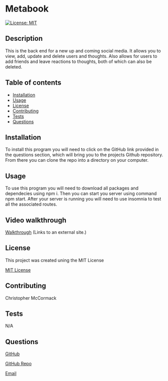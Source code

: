 # Metabook
[![License: MIT](https://img.shields.io/badge/License-MIT-yellow.svg)](https://opensource.org/licenses/MIT)

  ## Description
  This is the back end for a new up and coming social media. It allows you to view, add, update and delete users and thoughts. Also allows for users to add friends and leave reactions to thoughts, both of which can also be deleted.
  
  ## Table of contents

  * [Installation](#installation)
  * [Usage](#usage)
  * [License](#license)
  * [Contributing](#contributing)
  * [Tests](#tests)
  * [Questions](#questions)

  ## Installation
  To install this program you will need to click on the GitHub link provided in the questions section, which will bring you to the projects Github repository. From there you can clone the repo into a directory on your computer.

  ## Usage
  To use this program you will need to download all packages and dependecies using npm i. Then you can start you server using command npm start. After your server is running you will need to use insomnia to test all the associated routes.
  
  ## Video walkthrough
  [Walkthrough](https://drive.google.com/file/d/1OD66F1-jG3ParWJYXgACS5G_Vb8swhXm/view) (Links to an external site.)
  
  ## License
  This project was created uning the MIT License
 

  [MIT License](https://choosealicense.com/licenses/mit/)


  ## Contributing
  Christopher McCormack

  ## Tests
  N/A

  ## Questions

  [GitHub](https://github.com/CmcCormack92)
  
  [GitHub Repo](https://github.com/CmcCormack92/metabook)

  [Email](mailto:chrismack135@gmail.com)
